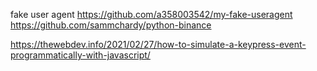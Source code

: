 fake user agent
https://github.com/a358003542/my-fake-useragent
https://github.com/sammchardy/python-binance

https://thewebdev.info/2021/02/27/how-to-simulate-a-keypress-event-programmatically-with-javascript/